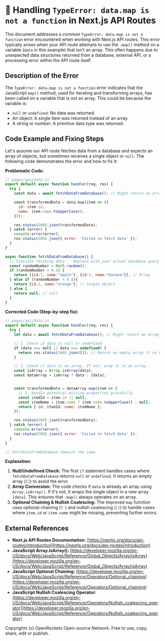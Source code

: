 # 🐞 Handling `TypeError: data.map is not a function` in Next.js API Routes


This document addresses a common `TypeError: data.map is not a function` error encountered when working with Next.js API routes. This error typically arises when your API route attempts to use the `.map()` method on a variable (`data` in this example) that isn't an array.  This often happens due to unexpected data structures returned from a database, external API, or a processing error within the API route itself.

## Description of the Error

The `TypeError: data.map is not a function` error indicates that the JavaScript `map()` method, used for iterating and transforming arrays, has been called on a variable that is *not* an array.  This could be because the variable is:

* `null` or `undefined`: No data was returned.
* An object:  A single item was returned instead of an array.
* A string or number:  A primitive data type was returned.


## Code Example and Fixing Steps

Let's assume our API route fetches data from a database and expects an array of objects, but sometimes receives a single object or `null`.  The following code demonstrates the error and how to fix it:


**Problematic Code:**

```javascript
// pages/api/data.js
export default async function handler(req, res) {
  try {
    const data = await fetchDataFromDatabase(); // Might return an array, a single object, or null

    const transformedData = data.map(item => ({
      id: item.id,
      name: item.name.toUpperCase(),
    }));

    res.status(200).json(transformedData);
  } catch (error) {
    console.error(error);
    res.status(500).json({ error: 'Failed to fetch data' });
  }
}

async function fetchDataFromDatabase() {
  // Simulate fetching data -  Replace with your actual database query
  const randomNumber = Math.random();
  if (randomNumber < 0.5) {
    return [{id:1, name:"apple"}, {id:2, name:"banana"}]; // Array
  } else if (randomNumber < 0.8){
    return {id:1, name:"orange"}; // Single object
  } else {
    return null; // null
  }
}
```

**Corrected Code (Step-by-step fix):**

```javascript
// pages/api/data.js
export default async function handler(req, res) {
  try {
    let data = await fetchDataFromDatabase(); // Might return an array, a single object, or null

    // 1. Check if data is null or undefined
    if (data === null || data === undefined) {
      return res.status(200).json([]); // Return an empty array if no data
    }

    // 2. Check if data is an array. If not, wrap it in an array.
    const isArray = Array.isArray(data);
    const dataArray = isArray ? data : [data];


    const transformedData = dataArray.map(item => {
      // 3. Handle potential missing properties gracefully.
      const itemId = item.id || null;
      const itemName = item.name ? item.name.toUpperCase() : null;
      return { id: itemId, name: itemName };
    });

    res.status(200).json(transformedData);
  } catch (error) {
    console.error(error);
    res.status(500).json({ error: 'Failed to fetch data' });
  }
}

// fetchDataFromDatabase remains the same
```

**Explanation:**

1. **Null/Undefined Check:** The first `if` statement handles cases where `fetchDataFromDatabase` returns `null` or `undefined`.  It returns an empty array (`[]`) to avoid the error.
2. **Array Conversion:**  The code checks if `data` is already an array using `Array.isArray()`. If it's not, it wraps the single object in a new array `[data]`.  This ensures that `.map()` always operates on an array.
3. **Optional Chaining & Nullish Coalescing:**  The improved `map` function uses optional chaining (`?.`) and nullish coalescing (`||`) to handle cases where `item.id` or `item.name` might be missing, preventing further errors.


## External References

* **Next.js API Routes Documentation:** [https://nextjs.org/docs/api-routes/introduction](https://nextjs.org/docs/api-routes/introduction)
* **JavaScript Array.isArray():** [https://developer.mozilla.org/en-US/docs/Web/JavaScript/Reference/Global_Objects/Array/isArray](https://developer.mozilla.org/en-US/docs/Web/JavaScript/Reference/Global_Objects/Array/isArray)
* **JavaScript Optional Chaining:** [https://developer.mozilla.org/en-US/docs/Web/JavaScript/Reference/Operators/Optional_chaining](https://developer.mozilla.org/en-US/docs/Web/JavaScript/Reference/Operators/Optional_chaining)
* **JavaScript Nullish Coalescing Operator:** [https://developer.mozilla.org/en-US/docs/Web/JavaScript/Reference/Operators/Nullish_coalescing_operator](https://developer.mozilla.org/en-US/docs/Web/JavaScript/Reference/Operators/Nullish_coalescing_operator)


Copyrights (c) OpenRockets Open-source Network. Free to use, copy, share, edit or publish.

